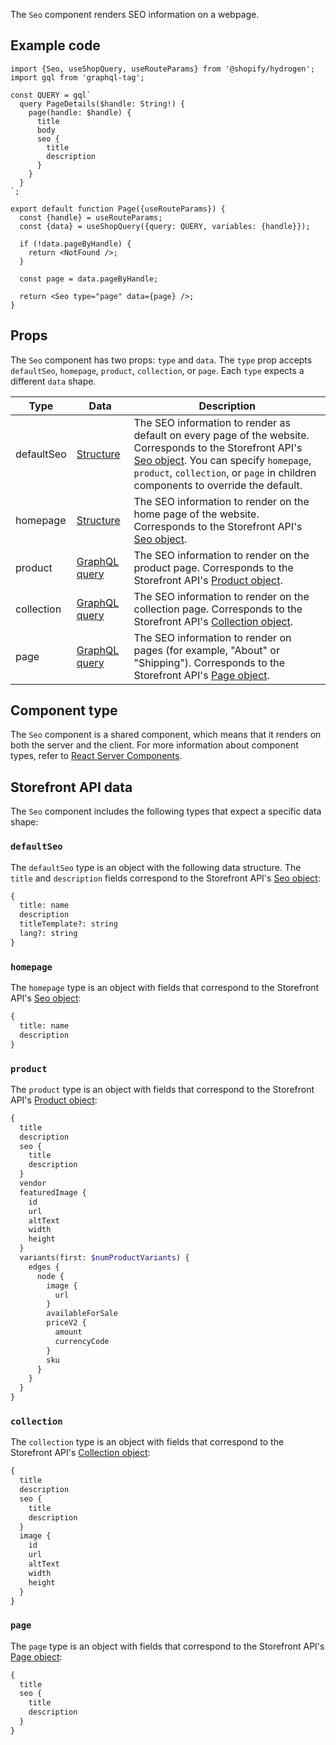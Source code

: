 <!-- This file is generated from source code in the Shopify/hydrogen repo. Edit the files in /packages/hydrogen/src/components/Seo and run 'yarn generate-docs' at the root of this repo. For more information, refer to https://github.com/Shopify/shopify-dev/blob/main/content/internal/operations/hydrogen-reference-docs.md. -->

The `Seo` component renders SEO information on a webpage.

## Example code

```tsx
import {Seo, useShopQuery, useRouteParams} from '@shopify/hydrogen';
import gql from 'graphql-tag';

const QUERY = gql`
  query PageDetails($handle: String!) {
    page(handle: $handle) {
      title
      body
      seo {
        title
        description
      }
    }
  }
`;

export default function Page({useRouteParams}) {
  const {handle} = useRouteParams;
  const {data} = useShopQuery({query: QUERY, variables: {handle}});

  if (!data.pageByHandle) {
    return <NotFound />;
  }

  const page = data.pageByHandle;

  return <Seo type="page" data={page} />;
}
```

## Props

The `Seo` component has two props: `type` and `data`. The `type` prop accepts `defaultSeo`, `homepage`, `product`, `collection`, or `page`. Each `type` expects a different `data` shape.

| Type       | Data                         | Description                                                                                                                                                                                                                                                                 |
| ---------- | ---------------------------- | --------------------------------------------------------------------------------------------------------------------------------------------------------------------------------------------------------------------------------------------------------------------------- |
| defaultSeo | [Structure](#defaultseo)     | The SEO information to render as default on every page of the website. Corresponds to the Storefront API's [Seo object](/api/storefront/latest/objects/seo). You can specify `homepage`, `product`, `collection`, or `page` in children components to override the default. |
| homepage   | [Structure](#homepage)       | The SEO information to render on the home page of the website. Corresponds to the Storefront API's [Seo object](/api/storefront/latest/objects/seo).                                                                                                                        |
| product    | [GraphQL query](#product)    | The SEO information to render on the product page. Corresponds to the Storefront API's [Product object](/api/storefront/latest/objects/product).                                                                                                                            |
| collection | [GraphQL query](#collection) | The SEO information to render on the collection page. Corresponds to the Storefront API's [Collection object](/api/storefront/latest/objects/collection).                                                                                                                   |
| page       | [GraphQL query](#page)       | The SEO information to render on pages (for example, "About" or "Shipping"). Corresponds to the Storefront API's [Page object](/api/storefront/latest/objects/page).                                                                                                        |

## Component type

The `Seo` component is a shared component, which means that it renders on both the server and the client. For more information about component types, refer to [React Server Components](/custom-storefronts/hydrogen/framework/react-server-components).

## Storefront API data

The `Seo` component includes the following types that expect a specific data shape:

### `defaultSeo`

The `defaultSeo` type is an object with the following data structure. The `title` and `description` fields correspond to the Storefront API's [Seo object](/api/storefront/latest/objects/seo):

```graphql
{
  title: name
  description
  titleTemplate?: string
  lang?: string
}
```

### `homepage`

The `homepage` type is an object with fields that correspond to the Storefront API's [Seo object](/api/storefront/latest/objects/seo):

```graphql
{
  title: name
  description
}
```

### `product`

The `product` type is an object with fields that correspond to the Storefront API's [Product object](/api/storefront/latest/objects/product):

```graphql
{
  title
  description
  seo {
    title
    description
  }
  vendor
  featuredImage {
    id
    url
    altText
    width
    height
  }
  variants(first: $numProductVariants) {
    edges {
      node {
        image {
          url
        }
        availableForSale
        priceV2 {
          amount
          currencyCode
        }
        sku
      }
    }
  }
}
```

### `collection`

The `collection` type is an object with fields that correspond to the Storefront API's [Collection object](/api/storefront/latest/objects/collection):

```graphql
{
  title
  description
  seo {
    title
    description
  }
  image {
    id
    url
    altText
    width
    height
  }
}
```

### `page`

The `page` type is an object with fields that correspond to the Storefront API's [Page object](/api/storefront/latest/objects/page):

```graphql
{
  title
  seo {
    title
    description
  }
}
```
